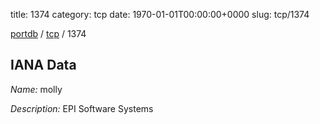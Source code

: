 title: 1374
category: tcp
date: 1970-01-01T00:00:00+0000
slug: tcp/1374

[portdb](/) / [tcp](/category/tcp.html) / 1374


## IANA Data

_Name:_ molly

_Description:_ EPI Software Systems

